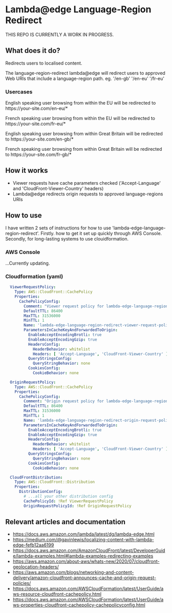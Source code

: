 # Lambda@edge Language-Region Redirect

THIS REPO IS CURRENTLY A WORK IN PROGRESS.

## What does it do?

Redirects users to localised content.

The language-region-redirect lambda@edge will redirect users to approved Web URIs that include a language-region path. eg. '/en-gb' '/en-eu' '/fr-eu'

### Usercases

English speaking user browsing from within the EU will be redirected to https://<span></span>your-site.com/en-eu/*

French speaking user browsing from within the EU will be redirected to https://<span></span>your-site.com/fr-eu/*

English speaking user browsing from within Great Britain will be redirected to https://<span></span>your-site.com/en-gb/*

French speaking user browsing from within Great Britain will be redirected to https://<span></span>your-site.com/fr-gb/*

## How it works

- Viewer requests have cache parameters checked ('Accept-Language' and 'CloudFront-Viewer-Country' headers)
- Lambda@edge redirects origin requests to approved language-regions URIs

## How to use

I have written 2 sets of instructions for how to use 'lambda-edge-language-region-redirect'. Firstly. how to get it set up quickly through AWS Console. Secondly, for long-lasting systems to use clouidformation.

### AWS Console

...Currently updating.

### Cloudformation (yaml)

```yml
  ViewerRequestPolicy:
    Type: AWS::CloudFront::CachePolicy
    Properties:
      CachePolicyConfig:
        Comment: "Viewer request policy for lambda-edge-language-region-redirect"
        DefaultTTL: 86400
        MaxTTL: 31536000
        MinTTL: 1
        Name: 'lambda-edge-language-region-redirect-viewer-request-policy'
        ParametersInCacheKeyAndForwardedToOrigin:
          EnableAcceptEncodingBrotli: true
          EnableAcceptEncodingGzip: true
          HeadersConfig:
            HeaderBehavior: whitelist
            Headers: [ 'Accept-Language', 'CloudFront-Viewer-Country' ]
          QueryStringsConfig:
            QueryStringBehavior: none
          CookiesConfig:
            CookieBehavior: none

  OriginRequestPolicy:
    Type: AWS::CloudFront::CachePolicy
    Properties:
      CachePolicyConfig:
        Comment: "Origin request policy for lambda-edge-language-region-redirect"
        DefaultTTL: 86400
        MaxTTL: 31536000
        MinTTL: 1
        Name: 'lambda-edge-language-region-redirect-origin-request-policy'
        ParametersInCacheKeyAndForwardedToOrigin:
          EnableAcceptEncodingBrotli: true
          EnableAcceptEncodingGzip: true
          HeadersConfig:
            HeaderBehavior: whitelist
            Headers: [ 'Accept-Language', 'CloudFront-Viewer-Country' ]
          QueryStringsConfig:
            QueryStringBehavior: none
          CookiesConfig:
            CookieBehavior: none

  CloudFrontDistribution:
    Type: AWS::CloudFront::Distribution
    Properties:
      DistributionConfig:
        # ...all your other distribution config
        CachePolicyId: !Ref ViewerRequestPolicy
        OriginRequestPolicyId: !Ref OriginRequestPolicy
```

## Relevant articles and documentation
- https://docs.aws.amazon.com/lambda/latest/dg/lambda-edge.html
- https://medium.com/@gavinlewis/localizing-content-with-lambda-edge-fefb12aa6199
- https://docs.aws.amazon.com/AmazonCloudFront/latest/DeveloperGuide/lambda-examples.html#lambda-examples-redirecting-examples
- https://aws.amazon.com/about-aws/whats-new/2020/07/cloudfront-geolocation-headers/
- https://aws.amazon.com/blogs/networking-and-content-delivery/amazon-cloudfront-announces-cache-and-origin-request-policies/
- https://docs.aws.amazon.com/AWSCloudFormation/latest/UserGuide/aws-resource-cloudfront-cachepolicy.html
- https://docs.aws.amazon.com/AWSCloudFormation/latest/UserGuide/aws-properties-cloudfront-cachepolicy-cachepolicyconfig.html
